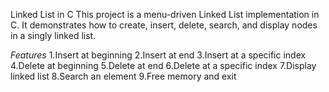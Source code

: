 Linked List in C
This project is a menu-driven Linked List implementation in C. It demonstrates how to create, insert, delete, search, and display nodes in a singly linked list.

*Features*
1.Insert at beginning
2.Insert at end
3.Insert at a specific index
4.Delete at beginning
5.Delete at end
6.Delete at a specific index
7.Display linked list
8.Search an element
9.Free memory and exit
